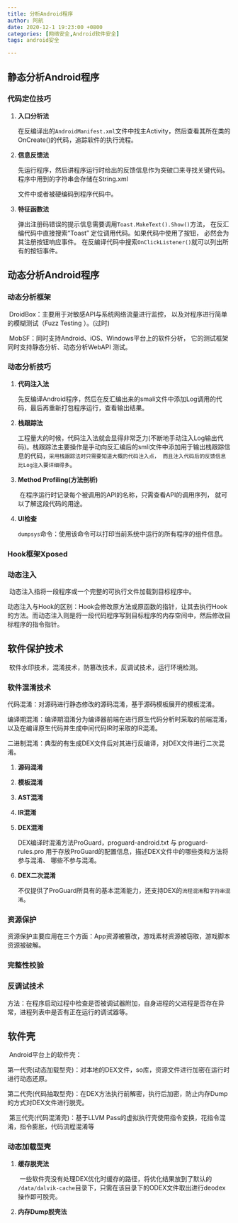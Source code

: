 ```yaml
---
title: 分析Android程序
author: 阿航
date: 2020-12-1 19:23:00 +0800
categories: [网络安全,Android软件安全]
tags: android安全

---
```




## 静态分析Android程序

### 代码定位技巧

1. **入口分析法**

   ​	在反编译出的`AndroidManifest.xml`文件中找主Activity，然后查看其所在类的OnCreate()的代码，追踪软件的执行流程。

2. **信息反馈法**

   ​	先运行程序，然后讲程序运行时给出的反馈信息作为突破口来寻找关键代码。程序中用到的字符串会存储在String.xml

   文件中或者被硬编码到程序代码中。

3. **特征函数法**

   ​	弹出注册码错误的提示信息需要调用`Toast.MakeText().Show()`方法， 在反汇编代码中直接搜索“Toast” 定位调用代码。如果代码中使用了按钮， 必然会为其注册按钮响应事件。 在反编译代码中搜索`OnClickListener()`就可以列出所有的按钮事件。



## 动态分析Android程序

### 动态分析框架

​	DroidBox：主要用于对敏感API与系统网络流量进行监控， 以及对程序进行简单的模糊测试（Fuzz Testing ）。(过时)

​	MobSF：同时支持Android、iOS、Windows平台上的软件分析， 它的测试框架同时支持静态分析、动态分析WebAPI				   测试。

 ### 动态分析技巧

1. **代码注入法**

   ​	先反编译Android程序，然后在反汇编出来的smali文件中添加Log调用的代码，最后再重新打包程序运行，查看输出结果。

2. **栈跟踪法**

   ​	工程量大的时候，代码注入法就会显得非常乏力(不断地手动注入Log输出代码)。栈跟踪法主要操作是手动向反汇编后的smli文件中添加用于输出栈跟踪信息的代码，`采用栈跟踪法时只需要知道大概的代码注入点， 而且注入代码后的反馈信息比Log注入要详细得多`。

3. **Method Profiling(方法剖析)**

   ​	在程序运行时记录每个被调用的API的名称，只需查看API的调用序列， 就可以了解这段代码的用途。

4. **UI检查**

   ​	`dumpsys`命令：使用该命令可以打印当前系统中运行的所有程序的组件信息。

### Hook框架Xposed



### 动态注入

​	动态注入指将一段程序或一个完整的可执行文件加载到目标程序中。

​	动态注入与Hook的区别：Hook会修改原方法或原函数的指针，让其去执行Hook的方法。而动态注入则是将一段代码程序写到目标程序的内存空间中，然后修改目标程序的指令指针。



## 软件保护技术

​	软件水印技术，混淆技术，防篡改技术，反调试技术，运行环境检测。

### 软件混淆技术

​	代码混淆：对源码进行静态修改的源码混淆，基于源码模板展开的模板混淆。

​	编译期混淆：编译期泪淆分为编译器前端在进行原生代码分析时采取的前端混淆， 以及在编译原生代码并生成中间代码IR时采取的IR混淆。

​	二进制混淆：典型的有生成DEX文件后对其进行反编译，对DEX文件进行二次混淆。

1. **源码混淆**

2. **模板混淆**

3. **AST混淆**

4. **IR混淆**

5. **DEX混淆**

   DEX编译时混淆方法ProGuard，proguard-android.txt 与 proguard-rules.pro 用于存放ProGuard的配置信息，描述DEX文件中的哪些类和方法将参与混淆、 哪些不参与混淆。

6. **DEX二次混淆**

   不仅提供了ProGuard所具有的基本混淆能力，还支持DEX的`流程混淆`和`字符串混淆`。

### 资源保护

​	资源保护主要应用在三个方面：App资源被篡改，游戏素材资源被窃取，游戏脚本资源被破解。

### 完整性校验

### 反调试技术

​	方法：在程序启动过程中检查是否被调试器附加，自身进程的父进程是否存在异常，进程列表中是否有正在运行的调试器等。



## 软件壳

​	Android平台上的软件壳：

​	第一代壳(动态加载型壳)：对本地的DEX文件，so库，资源文件进行加密在运行时进行动态还原。

​	第二代壳(代码抽取型壳)：在DEX方法执行前解密，执行后加密，防止内存Dump的方式对DEX文件进行脱壳。

​	第三代壳(代码混淆壳)：基于LLVM Pass的虚拟执行壳使用指令变换，花指令混淆，指令膨胀，代码流程混淆等

###  动态加载型壳

1. **缓存脱壳法**

   ​	一些软件壳没有处理DEX优化时缓存的路径，将优化结果放到了默认的 `/data/dalvik-cache`目录下，只需在该目录下的ODEX文件取出进行deodex操作即可脱壳。

2. **内存Dump脱壳法**

   













